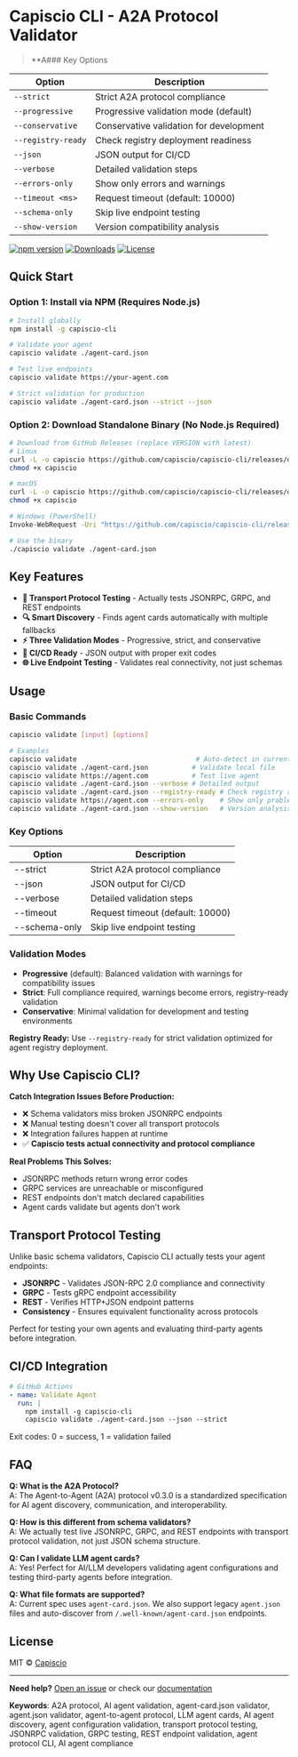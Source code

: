 # Capiscio CLI - A2A Protocol Validator

> **A### Key Options

| Option | Description |
|--------|-----------|
| `--strict` | Strict A2A protocol compliance |
| `--progressive` | Progressive validation mode (default) |
| `--conservative` | Conservative validation for development |
| `--registry-ready` | Check registry deployment readiness |
| `--json` | JSON output for CI/CD |
| `--verbose` | Detailed validation steps |
| `--errors-only` | Show only errors and warnings |
| `--timeout <ms>` | Request timeout (default: 10000) |
| `--schema-only` | Skip live endpoint testing |
| `--show-version` | Version compatibility analysis |alidator & A2A Protocol Compliance CLI** | The only CLI that actually tests AI agent transport protocols. Validate agent-card.json files, A2A compliance across JSONRPC, GRPC, and REST with live endpoint testing.

[![npm version](https://badge.fury.io/js/capiscio-cli.svg)](https://badge.fury.io/js/capiscio-cli)
[![Downloads](https://img.shields.io/npm/dm/capiscio-cli)](https://www.npmjs.com/package/capiscio-cli)
[![License](https://img.shields.io/badge/license-MIT-blue.svg)](LICENSE)

## Quick Start

### Option 1: Install via NPM (Requires Node.js)
```bash
# Install globally
npm install -g capiscio-cli

# Validate your agent
capiscio validate ./agent-card.json

# Test live endpoints
capiscio validate https://your-agent.com

# Strict validation for production
capiscio validate ./agent-card.json --strict --json
```

### Option 2: Download Standalone Binary (No Node.js Required)
```bash
# Download from GitHub Releases (replace VERSION with latest)
# Linux
curl -L -o capiscio https://github.com/capiscio/capiscio-cli/releases/download/v1.1.0/capiscio-linux-x64
chmod +x capiscio

# macOS
curl -L -o capiscio https://github.com/capiscio/capiscio-cli/releases/download/v1.1.0/capiscio-darwin-x64
chmod +x capiscio

# Windows (PowerShell)
Invoke-WebRequest -Uri "https://github.com/capiscio/capiscio-cli/releases/download/v1.1.0/capiscio-win-x64.exe" -OutFile "capiscio.exe"

# Use the binary
./capiscio validate ./agent-card.json
```

## Key Features

- **🚀 Transport Protocol Testing** - Actually tests JSONRPC, GRPC, and REST endpoints
- **🔍 Smart Discovery** - Finds agent cards automatically with multiple fallbacks
- **⚡ Three Validation Modes** - Progressive, strict, and conservative
- **🔧 CI/CD Ready** - JSON output with proper exit codes
- **🌐 Live Endpoint Testing** - Validates real connectivity, not just schemas

## Usage

### Basic Commands

```bash
capiscio validate [input] [options]

# Examples
capiscio validate                              # Auto-detect in current directory
capiscio validate ./agent-card.json           # Validate local file
capiscio validate https://agent.com           # Test live agent
capiscio validate ./agent-card.json --verbose # Detailed output
capiscio validate ./agent-card.json --registry-ready # Check registry readiness
capiscio validate https://agent.com --errors-only    # Show only problems
capiscio validate ./agent-card.json --show-version   # Version analysis
```

### Key Options

| Option | Description |
|--------|-------------|
| --strict | Strict A2A protocol compliance |
| --json | JSON output for CI/CD |
| --verbose | Detailed validation steps |
| --timeout <ms> | Request timeout (default: 10000) |
| --schema-only | Skip live endpoint testing |

### Validation Modes

- **Progressive** (default): Balanced validation with warnings for compatibility issues
- **Strict**: Full compliance required, warnings become errors, registry-ready validation
- **Conservative**: Minimal validation for development and testing environments

**Registry Ready:** Use `--registry-ready` for strict validation optimized for agent registry deployment.

## Why Use Capiscio CLI?

**Catch Integration Issues Before Production:**
- ❌ Schema validators miss broken JSONRPC endpoints  
- ❌ Manual testing doesn't cover all transport protocols
- ❌ Integration failures happen at runtime
- ✅ **Capiscio tests actual connectivity and protocol compliance**

**Real Problems This Solves:**
- JSONRPC methods return wrong error codes
- GRPC services are unreachable or misconfigured  
- REST endpoints don't match declared capabilities
- Agent cards validate but agents don't work

## Transport Protocol Testing

Unlike basic schema validators, Capiscio CLI actually tests your agent endpoints:

- **JSONRPC** - Validates JSON-RPC 2.0 compliance and connectivity
- **GRPC** - Tests gRPC endpoint accessibility
- **REST** - Verifies HTTP+JSON endpoint patterns
- **Consistency** - Ensures equivalent functionality across protocols

Perfect for testing your own agents and evaluating third-party agents before integration.

## CI/CD Integration

```yaml
# GitHub Actions
- name: Validate Agent
  run: |
    npm install -g capiscio-cli
    capiscio validate ./agent-card.json --json --strict
```

Exit codes: 0 = success, 1 = validation failed

## FAQ

**Q: What is the A2A Protocol?**  
A: The Agent-to-Agent (A2A) protocol v0.3.0 is a standardized specification for AI agent discovery, communication, and interoperability.

**Q: How is this different from schema validators?**  
A: We actually test live JSONRPC, GRPC, and REST endpoints with transport protocol validation, not just JSON schema structure.

**Q: Can I validate LLM agent cards?**  
A: Yes! Perfect for AI/LLM developers validating agent configurations and testing third-party agents before integration.

**Q: What file formats are supported?**  
A: Current spec uses `agent-card.json`. We also support legacy `agent.json` files and auto-discover from `/.well-known/agent-card.json` endpoints.

## License

MIT © [Capiscio](https://github.com/capiscio)

---

**Need help?** [Open an issue](https://github.com/capiscio/capiscio-cli/issues) or check our [documentation](docs/)

**Keywords**: A2A protocol, AI agent validation, agent-card.json validator, agent.json validator, agent-to-agent protocol, LLM agent cards, AI agent discovery, agent configuration validation, transport protocol testing, JSONRPC validation, GRPC testing, REST endpoint validation, agent protocol CLI, AI agent compliance
